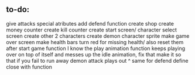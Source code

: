 ## to-do:
give attacks special atributes 
add defend function 
create shop 
create money counter 
create kill counter 
create start screen/ character select screen 
create other 2 characters 
create demon character sprite
make game over screen 
make health bars turn red for missing health/ also reset them after start game function
I know the play animation function keeps playing over on top of itself and messes up the idle animation, fix that 
make it so that if you fail to run away demon attack plays out 
^ same for defend
define close with function